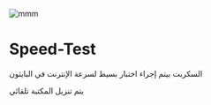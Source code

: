 ![mmm](https://user-images.githubusercontent.com/73616624/125922999-47c32a5c-135d-4295-bc43-edc458b0759b.png)

# Speed-Test

السكربت بيتم إجراء اختبار بسيط لسرعة الإنترنت في البايثون

يتم تنزيل المكتبة تلقائي
